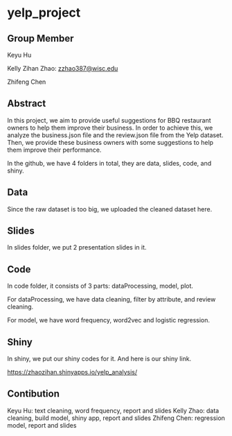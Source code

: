 # yelp_project

## Group Member

Keyu Hu

Kelly Zihan Zhao: zzhao387@wisc.edu

Zhifeng Chen

## Abstract

In this project, we aim to provide useful suggestions for BBQ restaurant owners to help them improve their business. In order to achieve this, we analyze the business.json file and the review.json file from the Yelp dataset. Then, we provide these business owners with some suggestions to help them improve their performance.

In the github, we have 4 folders in total, they are data, slides, code, and shiny.

## Data
Since the raw dataset is too big, we uploaded the cleaned dataset here.

## Slides
In slides folder, we put 2 presentation slides in it.

## Code
In code folder, it consists of 3 parts: dataProcessing, model, plot.

For dataProcessing, we have data cleaning, filter by attribute, and review cleaning.

For model, we have word frequency, word2vec and logistic regression.

## Shiny
In shiny, we put our shiny codes for it. And here is our shiny link.

https://zhaozihan.shinyapps.io/yelp_analysis/

## Contibution

Keyu Hu: text cleaning, word frequency, report and slides 
Kelly Zhao: data cleaning, build model, shiny app, report and slides
Zhifeng Chen: regression model, report and slides

